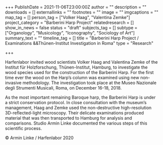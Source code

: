 +++
PublishDate = 2021-11-06T23:00:00Z
author = ""
description = ""
downloads = []
externallinks = ""
footnotes = ""
image = ""
imgcaptions = ""
map_tag = []
person_tag = ["Volker Haag", "Valentina Zemke"]
project_category = "Barberini Harp Project"
relatedresearch = []
show_in_news = false
status = "draft"
subjects_tag = []
subtype = ["Organology", "Musicology", "Iconography", "Sociology of Art"]
summary_text = ""
timeline_tag = []
title = "Barberini Harp Project / Examinations &&Thünen-Institut Investigation in Roma"
type = "Research"

+++

Harfenlabor invited wood scientists Volker Haag and Valentina Zemke of the Institut für Holzforschung, Thünen-Institut, Hamburg, to investigate the wood species used for the construction of the Barberini Harp. For the first time ever the wood on the Harp’s column was examined using new non-invasive methodology. The investigation took place at the Museo Nazionale degli Strumenti Musicali, Roma, on December 16-18, 2018.

As the most important remaining Baroque harp, the Barberini Harp is under a strict conservation protocol. In close consultation with the museum’s management, Haag and Zemke used the non-destructive high-resolution 3D-reflected-light microscopy. Their delicate examinations produced material that was then transported to Hamburg for analysis and comparisons. Studio Armin Linke documented the various steps of this scientific process.

© Armin Linke / Harfenlabor 2020